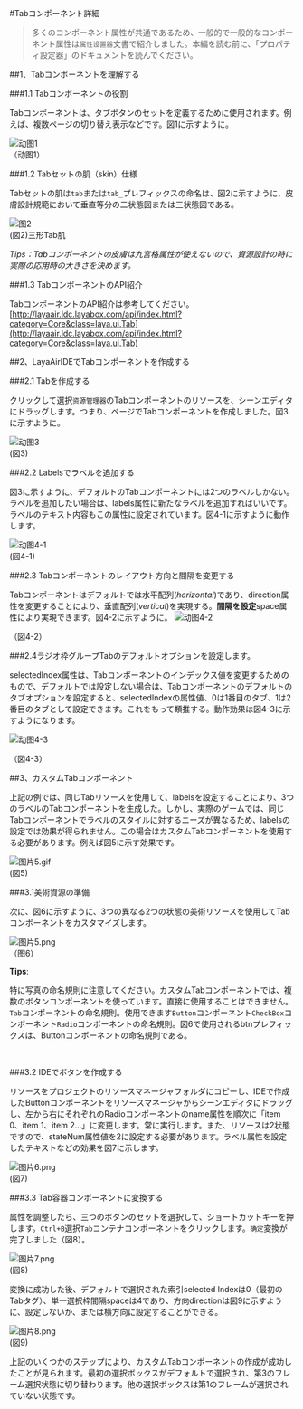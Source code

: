 #Tabコンポーネント詳細

>多くのコンポーネント属性が共通であるため、一般的で一般的なコンポーネント属性は`属性设置器`文書で紹介しました。本編を読む前に、「プロパティ設定器」のドキュメントを読んでください。

##1、Tabコンポーネントを理解する

###1.1 Tabコンポーネントの役割

Tabコンポーネントは、タブボタンのセットを定義するために使用されます。例えば、複数ページの切り替え表示などです。図1に示すように。

![动图1](img/1.gif)<br/>（动图1）



###1.2 Tabセットの肌（skin）仕様

Tabセットの肌は`tab`または`tab_`プレフィックスの命名は、図2に示すように、皮膚設計規範において垂直等分の二状態図または三状態図である。

![图2](img/2.png)<br/>(図2)三形Tab肌

*Tips：Tabコンポーネントの皮膚は九宮格属性が使えないので、資源設計の時に実際の応用時の大きさを決めます。*

###1.3 TabコンポーネントのAPI紹介

TabコンポーネントのAPI紹介は参考してください。[http://layaair.ldc.layabox.com/api/index.html?category=Core&class=laya.ui.Tab](http://layaair.ldc.layabox.com/api/index.html?category=Core&class=laya.ui.Tab)



##2、LayaAirIDEでTabコンポーネントを作成する

###2.1 Tabを作成する


クリックして選択`资源管理器`のTabコンポーネントのリソースを、シーンエディタにドラッグします。つまり、ページでTabコンポーネントを作成しました。図3に示すように。

​![动图3](img/3.gif)<br/>(図3)



###2.2 Labelsでラベルを追加する

図3に示すように、デフォルトのTabコンポーネントには2つのラベルしかない。ラベルを追加したい場合は、labels属性に新たなラベルを追加すればいいです。ラベルのテキスト内容もこの属性に設定されています。図4-1に示すように動作します。

![动图4-1](img/4-1.gif)<br/>(図4-1)



###2.3 Tabコンポーネントのレイアウト方向と間隔を変更する

Tabコンポーネントはデフォルトでは水平配列(*horizontal*)であり、direction属性を変更することにより、垂直配列(*vertical*)を実現する。**間隔を設定**space属性により実現できます。図4-2に示すように。
![动图4-2](img/4-2.gif) 

（図4-2）

###2.4ラジオ枠グループTabのデフォルトオプションを設定します。

selectedIndex属性は、Tabコンポーネントのインデックス値を変更するためのもので、デフォルトでは設定しない場合は、Tabコンポーネントのデフォルトのタブオプションを設定すると、selectedIndexの属性値、0は1番目のタブ、1は2番目のタブとして設定できます。これをもって類推する。動作効果は図4-3に示すようになります。

![动图4-3](img/4-3.gif) 

（図4-3）



##3、カスタムTabコンポーネント

上記の例では、同じTabリソースを使用して、labelsを設定することにより、3つのラベルのTabコンポーネントを生成した。しかし、実際のゲームでは、同じTabコンポーネントでラベルのスタイルに対するニーズが異なるため、labelsの設定では効果が得られません。この場合はカスタムTabコンポーネントを使用する必要があります。例えば図5に示す効果です。

​![图片5.gif](img/5.gif)<br/>(図5)



###3.1美術資源の準備

次に、図6に示すように、3つの異なる2つの状態の美術リソースを使用してTabコンポーネントをカスタマイズします。



 ![图片5.png](img/6.png)<br/>  （图6）


**Tips**:

特に写真の命名規則に注意してください。カスタムTabコンポーネントでは、複数のボタンコンポーネントを使っています。直接に使用することはできません。`Tab`コンポーネントの命名規則。使用できます`Button`コンポーネント`CheckBox`コンポーネント`Radio`コンポーネントの命名規則。図6で使用されるbtnプレフィックスは、Buttonコンポーネントの命名規則である。

​

###3.2 IDEでボタンを作成する

リソースをプロジェクトのリソースマネージャフォルダにコピーし、IDEで作成したButtonコンポーネントをリソースマネージャからシーンエディタにドラッグし、左から右にそれぞれのRadioコンポーネントのname属性を順次に「item 0、item 1、item 2...」に変更します。常に実行します。また、リソースは2状態ですので、stateNum属性値を2に設定する必要があります。ラベル属性を設定したテキストなどの効果を図7に示します。

![图片6.png](img/7.png)<br/>(図7)



###3.3 Tab容器コンポーネントに変換する

属性を調整したら、三つのボタンのセットを選択して、ショートカットキーを押します。`Ctrl+B`選択`Tab`コンテナコンポーネントをクリックします。`确定`変換が完了しました（図8）。

​![图片7.png](img/8.png)<br/>(図8)



変換に成功した後、デフォルトで選択された索引selected Indexは0（最初のTabタグ）、単一選択枠間隔spaceは4であり、方向directionは図9に示すように、設定しないか、または横方向に設定することができる。

​![图片8.png](img/9.png)<br/>(図9)

上記のいくつかのステップにより、カスタムTabコンポーネントの作成が成功したことが見られます。最初の選択ボックスがデフォルトで選択され、第3のフレーム選択状態に切り替わります。他の選択ボックスは第1のフレームが選択されていない状態です。





